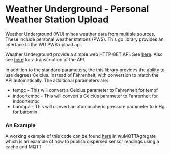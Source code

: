 # Weather Underground - Personal Weather Station Upload

Weather Underground (WU) mines weather data from multiple sources. These include personal weather stations (PWS). This go library provides an interface to the WU PWS upload api.

Weather Underground provide a simple web HTTP GET API. See [here](http://wiki.wunderground.com/index.php/PWS_-_Upload_Protocol). Also see [here](./API.md) for a transcription of the API.

In addition to the standard parameters, the this library provides the ability to use degrees Celcius. Instead of Fahrenheit, with conversion to match the API automatically. The additional parameters are:
  - tempc - This will convert a Celcius parameter to Fahrenheit for tempf
  - indoortempc - This will convert a Celcius parameter to Fahrenheit for indoortempc
  - barohpa - This will convert an atomospheric pressure parameter to inHg for baromin

### An Example

A working example of this code can be found [here](github.com/danward79/wuMQTTAgregate) in wuMQTTAgregate which is an example of how to publish dispersed sensor readings using a cache and MQTT
